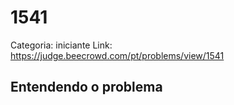 # 1541

Categoria: iniciante
Link: https://judge.beecrowd.com/pt/problems/view/1541
## Entendendo o problema

